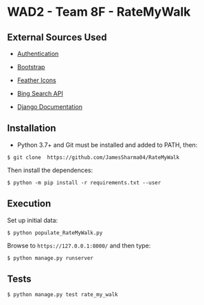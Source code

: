 # WAD2 - Team 8F - RateMyWalk

## External Sources Used

* [Authentication](https://github.com/django/django/tree/main/django/contrib/admin/templates/registration)

* [Bootstrap](https://getbootstrap.com/)

* [Feather Icons](https://feathericons.com/)

* [Bing Search API](https://docs.microsoft.com/en-us/azure/cognitive-services/bing-web-search/)

* [Django Documentation](https://docs.djangoproject.com/en/2.2/)

## Installation

* Python 3.7+ and Git must be installed and added to PATH, then:
```term
$ git clone  https://github.com/JamesSharma04/RateMyWalk
```
Then install the dependences:
```term
$ python -m pip install -r requirements.txt --user
```

## Execution

Set up initial data:
```term
$ python populate_RateMyWalk.py
```

Browse to `https://127.0.0.1:8000/` and then type:
```term
$ python manage.py runserver
```

## Tests

```term
$ python manage.py test rate_my_walk
```
 
